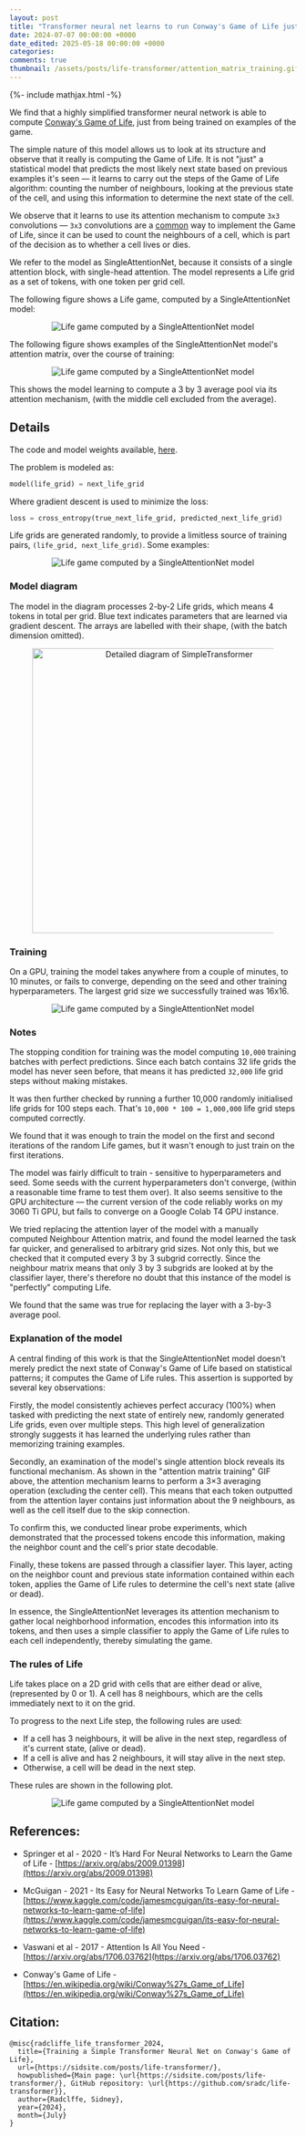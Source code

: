 ```yaml
---
layout: post
title: "Transformer neural net learns to run Conway's Game of Life just from examples"
date: 2024-07-07 00:00:00 +0000
date_edited: 2025-05-18 00:00:00 +0000
categories:
comments: true
thumbnail: /assets/posts/life-transformer/attention_matrix_training.gif
---
```


{%- include mathjax.html -%}

We find that a highly simplified transformer neural network
is able to compute [Conway's Game of Life](https://www.youtube.com/watch?v=R9Plq-D1gEk), 
just from being trained on examples of the game.

The simple nature of this model allows us to look at its structure
and observe that it really is computing the Game of Life. 
It is not "just" a statistical model that predicts the most likely next state based on previous examples it's seen —
it learns to carry out the steps of the Game of Life algorithm:
counting the number of neighbours, looking at the previous state of the cell,
and using this information to determine the next state of the cell.

We observe that it learns to use its attention mechanism to compute `3x3` convolutions — `3x3` convolutions
are a [common](https://stackoverflow.com/a/69056448) way to implement the Game of Life, 
since it can be used to count the neighbours of a cell, 
which is part of the decision as to whether a cell lives or dies.

We refer to the model as SingleAttentionNet, 
because it consists of a single attention block, 
with single-head attention. 
The model represents a Life grid as a set of tokens,
with one token per grid cell.

The following figure shows a Life game, computed by a SingleAttentionNet model:

<p align="center">
<img 
    src="/assets/posts/life-transformer/life_grid_computed_by_transformer.gif"
    alt="Life game computed by a SingleAttentionNet model"
/>
</p>

The following figure shows examples of the SingleAttentionNet model's attention matrix, over the course of training:

<p align="center">
<img 
    src="/assets/posts/life-transformer/attention_matrix_training.gif"
    alt="Life game computed by a SingleAttentionNet model"
/>
</p>

This shows the model learning to compute a 3 by 3 average pool via its attention mechanism, 
(with the middle cell excluded from the average).

## Details

The code and model weights available, [here](https://github.com/sradc/life-transformer).

The problem is modeled as:

```python
model(life_grid) = next_life_grid
```

Where gradient descent is used to minimize the loss:

```python
loss = cross_entropy(true_next_life_grid, predicted_next_life_grid)
```

Life grids are generated randomly, 
to provide a limitless source of training pairs,
`(life_grid, next_life_grid)`. Some examples:

<p align="center">
<img 
    src="/assets/posts/life-transformer/training_examples.png"
    alt="Life game computed by a SingleAttentionNet model"
/>
</p>

### Model diagram

The model in the diagram processes 2-by-2 Life grids, which means 4 tokens in total per grid. Blue text indicates parameters that are learned via gradient descent. The arrays are labelled with their shape, (with the batch dimension omitted).

<figure class="image">
<p align="center">
<img 
    src="/assets/posts/life-transformer/simple_transformer_detailed.drawio.png"
    alt="Detailed diagram of SimpleTransformer"
    width=500
/>
</p>
</figure>


### Training

On a GPU, training the model takes anywhere from a couple of minutes, 
to 10 minutes, or fails to converge, depending on the seed and other training hyperparameters.
The largest grid size we successfully trained was 16x16.

<p align="center">
<img 
    src="/assets/posts/life-transformer/training_progress.png"
    alt="Life game computed by a SingleAttentionNet model"
/>
</p>

### Notes

The stopping condition for training was the model computing `10,000` training batches 
with perfect predictions. 
Since each batch contains 32 life grids the model has never seen before, 
that means it has predicted `32,000` life grid steps without making mistakes.

It was then further checked by running a further 10,000 randomly initialised life grids for 100 steps each. 
That's `10,000 * 100 = 1,000,000` life grid steps computed correctly.

We found that it was enough to train the model on the 
first and second iterations of the random Life games,
but it wasn't enough to just train on the first iterations.

The model was fairly difficult to train - sensitive to hyperparameters and seed. 
Some seeds with the current hyperparameters don't converge, (within a reasonable time frame to test them over).
It also seems sensitive to the GPU architecture —
the current version of the code reliably works on my 3060 Ti GPU, but fails to converge on a Google Colab T4 GPU instance.

We tried replacing the attention layer of the model with a manually computed Neighbour Attention matrix,
and found the model learned the task far quicker, and generalised to arbitrary grid sizes.
Not only this, but we checked that it computed every 3 by 3 subgrid correctly.
Since the neighbour matrix means that only 3 by 3 subgrids are looked at by the classifier layer, there's therefore no doubt that this instance of the model is "perfectly" computing Life.

We found that the same was true for replacing the layer with a 3-by-3 average pool.

### Explanation of the model

A central finding of this work is that the SingleAttentionNet model doesn't merely predict the next state of Conway's Game of Life based on statistical patterns; it computes the Game of Life rules. This assertion is supported by several key observations:

Firstly, the model consistently achieves perfect accuracy (100%) when tasked with predicting the next state of entirely new, randomly generated Life grids, even over multiple steps. This high level of generalization strongly suggests it has learned the underlying rules rather than memorizing training examples.

Secondly, an examination of the model's single attention block reveals its functional mechanism. As shown in the "attention matrix training" GIF above, the attention mechanism learns to perform a 3×3 averaging operation (excluding the center cell). This means that each token outputted from the attention layer contains just information about the 9 neighbours, as well as the cell itself due to the skip connection.

To confirm this, we conducted linear probe experiments, which demonstrated that the processed tokens encode this information, making the neighbor count and the cell's prior state decodable.

Finally, these tokens are passed through a classifier layer. This layer, acting on the neighbor count and previous state information contained within each token, applies the Game of Life rules to determine the cell's next state (alive or dead).

In essence, the SingleAttentionNet leverages its attention mechanism to gather local neighborhood information, encodes this information into its tokens, and then uses a simple classifier to apply the Game of Life rules to each cell independently, thereby simulating the game.


### The rules of Life

Life takes place on a 2D grid with cells that are either dead or alive, (represented by 0 or 1). 
A cell has 8 neighbours, which are the cells immediately next to it on the grid.

To progress to the next Life step, the following rules are used:

- If a cell has 3 neighbours, it will be alive in the next step, regardless of it's current state, (alive or dead).
- If a cell is alive and has 2 neighbours, it will stay alive in the next step.
- Otherwise, a cell will be dead in the next step.

These rules are shown in the following plot.

<p align="center">
<img 
    src="/assets/posts/life-transformer/life_state_diagram.png"
    alt="Life game computed by a SingleAttentionNet model"
/>
</p>

## References:

- Springer et al - 2020 - It’s Hard For Neural Networks to Learn the Game of
Life - [https://arxiv.org/abs/2009.01398](https://arxiv.org/abs/2009.01398)

- McGuigan - 2021 - Its Easy for Neural Networks To Learn Game of Life - [https://www.kaggle.com/code/jamesmcguigan/its-easy-for-neural-networks-to-learn-game-of-life](https://www.kaggle.com/code/jamesmcguigan/its-easy-for-neural-networks-to-learn-game-of-life)

- Vaswani et al - 2017 - Attention Is All You Need - [https://arxiv.org/abs/1706.03762](https://arxiv.org/abs/1706.03762) 

- Conway's Game of Life - [https://en.wikipedia.org/wiki/Conway%27s_Game_of_Life](https://en.wikipedia.org/wiki/Conway%27s_Game_of_Life)


## Citation:

```
@misc{radcliffe_life_transformer_2024,
  title={Training a Simple Transformer Neural Net on Conway's Game of Life},
  url={https://sidsite.com/posts/life-transformer/},
  howpublished={Main page: \url{https://sidsite.com/posts/life-transformer/}, GitHub repository: \url{https://github.com/sradc/life-transformer}},
  author={Radclffe, Sidney},
  year={2024},
  month={July}
}
```

